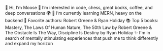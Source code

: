 

👋 Hi, I’m Moose
👀 I’m interested in code, chess, great books, coffee, and deep conversations 🌍
🌱 I’m currently learning MERN, heavy on the backend
🥸 Favorite authors: Robert Greene & Ryan Holiday
📚 Top 5 books: Mastery, The Laws Of Human Nature, The 50th Law by Robert Greene & The Obstacle Is The Way, Discipline Is Destiny by Ryan Holiday
✨ I'm in search of mentally stimulating experiences that push me to think differently and expand my horizon


